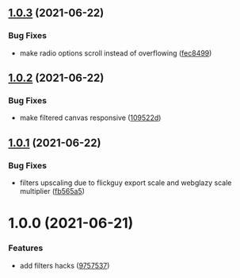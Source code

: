 ## [1.0.3](https://github.com/seleb/flickguy-hacks/compare/v1.0.2...v1.0.3) (2021-06-22)


### Bug Fixes

* make radio options scroll instead of overflowing ([fec8499](https://github.com/seleb/flickguy-hacks/commit/fec849956983f3d9edbba765e4af287648ce5239))

## [1.0.2](https://github.com/seleb/flickguy-hacks/compare/v1.0.1...v1.0.2) (2021-06-22)


### Bug Fixes

* make filtered canvas responsive ([109522d](https://github.com/seleb/flickguy-hacks/commit/109522d3fd9d2aa7ccb9b15559e534588cad903d))

## [1.0.1](https://github.com/seleb/flickguy-hacks/compare/v1.0.0...v1.0.1) (2021-06-22)


### Bug Fixes

* filters upscaling due to flickguy export scale and webglazy scale multiplier ([fb565a5](https://github.com/seleb/flickguy-hacks/commit/fb565a5c1f8348640a55282a915ba02f5150efb3))

# 1.0.0 (2021-06-21)


### Features

* add filters hacks ([9757537](https://github.com/seleb/flickguy-hacks/commit/97575379463c3d22078cf5012384651c0ed4b6ff))
